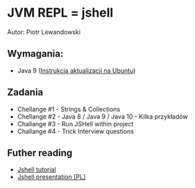 # JVM REPL = jshell

Autor: Piotr Lewandowski

## Wymagania:

- Java 9 ([Instrukcja aktualizacji na Ubuntu](./resources/00_update_java.md))

## Zadania

- Chellange #1 - Strings & Collections
- Chellange #2 - Java 8 / Java 9 / Java 10 - Kilka przykładów
- Challange #3 - Run JSHell within project
- Challange #4 - Trick Interview questions


## Futher reading

- [Jshell tutorial](http://cr.openjdk.java.net/~rfield/tutorial/JShellTutorial.html)
- [Jshell presentation [PL]](https://www.youtube.com/watch?v=sxDt5kliA2c)

